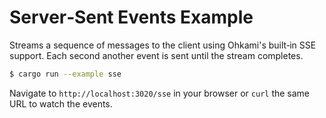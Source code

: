 # Server‑Sent Events Example

Streams a sequence of messages to the client using Ohkami's built‑in SSE
support.  Each second another event is sent until the stream completes.

```bash
$ cargo run --example sse
```

Navigate to `http://localhost:3020/sse` in your browser or `curl` the same URL to
watch the events.
